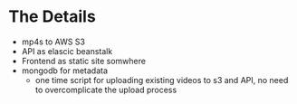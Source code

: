 # The Details

- mp4s to AWS S3
- API as elascic beanstalk
- Frontend as static site somwhere
- mongodb for metadata
  - one time script for uploading existing videos to s3 and API, no need to overcomplicate the upload process
